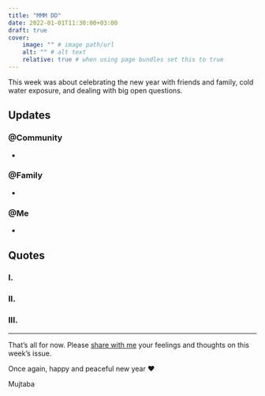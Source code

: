 ```yaml
---
title: "MMM DD"
date: 2022-01-01T11:30:00+03:00
draft: true
cover:
    image: "" # image path/url
    alt: "" # alt text
    relative: true # when using page bundles set this to true
---
```

This week was about celebrating the new year with friends and family, cold water exposure, and dealing with big open questions.

## Updates

### @Community

-

### @Family

-

### @Me

-

## Quotes

### I.

### II.

### III.

---

That’s all for now. Please [share with me](https://t.me/mujzuh) your feelings and thoughts on this week’s issue.

Once again, happy and peaceful new year ❤️

Mujtaba
